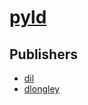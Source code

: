 # [pyld](https://pypi.org/project/pyld)



## Publishers
- [dil](https://pypi.org/user/dil)
- [dlongley](https://pypi.org/user/dlongley)


